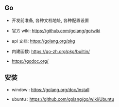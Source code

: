 ## Go
* 开发前准备, 各种文档地址, 各种配置设置

* 官方 wiki: https://github.com/golang/go/wiki

* api 文档:  https://golang.org/pkg

* 内建函数: https://go-zh.org/pkg/builtin/

* https://godoc.org/

## 安装
* window : https://golang.org/doc/install

* ubuntu : https://github.com/golang/go/wiki/Ubuntu
